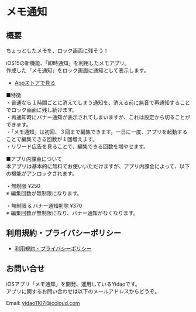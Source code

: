 # メモ通知

## 概要
ちょっとしたメモを、ロック画面に残そう！

iOS15の新機能、「即時通知」を利用したメモアプリ。  
作成した「メモ通知」をロック画面に通知として表示します。

- [Appストアで見る](https://apps.apple.com/us/app/メモ通知/id1627402475)

■特徴  
・普通なら１時間ごとに消えてしまう通知を、消える前に無音で再通知することでロック画面に残し続けます。  
・再通知時にバナー通知が表示されてしまいますが、これは設定から切ることができます。  
・「メモ通知」は初回、３回まで編集できます。一日に一度、アプリを起動することで編集できる回数が１回増えます。  
・リワード広告を見ることで、編集できる回数を増やせます。


■アプリ内課金について  
本アプリは基本的に無料でお使いいただけますが、アプリ内課金によって、以下の機能がアンロックされます。

・無制限 ¥250  
※ 編集回数が無制限になります。

・無制限 & バナー通知削除  ¥370  
※ 編集回数が無制限になり、バナー通知がなくなります。

## 利用規約・プライバシーポリシー

- [利用規約・プライバシーポリシー](https://yidaowang.github.io/notipush.github.io/terms)

## お問い合せ

iOSアプリ「メモ通知」を開発、運用しているYidaoです。  
アプリに関するお問い合わせは以下のメールアドレスからどうぞ。

Email: yidao1107@icoloud.com
